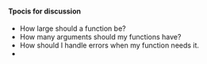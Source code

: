 #### Tpocis for discussion
- How large should a function be?
- How many arguments should my functions have?
- How should I handle errors when my function needs it.
- 
